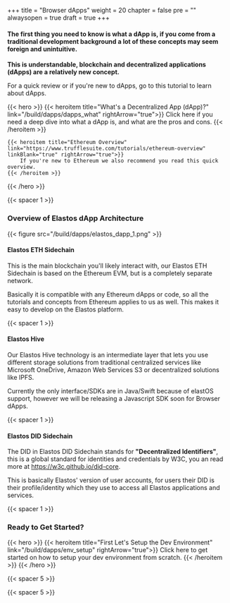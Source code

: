 
+++
title = "Browser dApps"
weight = 20
chapter = false
pre = ""
alwaysopen = true
draft = true
+++

#### **The first thing you need to know is what a dApp is**, if you come from a traditional development background a lot of these concepts may seem foreign and unintuitive.

**This is understandable, blockchain and decentralized applications (dApps) are a relatively new concept.**

For a quick review or if you're new to dApps, go to this tutorial to learn about dApps.

{{< hero >}}
    {{< heroitem title="What's a Decentralized App (dApp)?" link="/build/dapps/dapps_what" rightArrow="true">}}
        Click here if you need a deep dive into what a dApp is, and what are the pros and cons.
    {{< /heroitem >}}

    {{< heroitem title="Ethereum Overview" link="https://www.trufflesuite.com/tutorials/ethereum-overview" linkBlank="true" rightArrow="true">}}
        If you're new to Ethereum we also recommend you read this quick overview.
    {{< /heroitem >}}
{{< /hero >}}

{{< spacer 1 >}}

### Overview of Elastos dApp Architecture

{{< figure src="/build/dapps/elastos_dapp_1.png" >}}

#### Elastos ETH Sidechain

This is the main blockchain you'll likely interact with, our Elastos ETH Sidechain is based on the Ethereum EVM,
but is a completely separate network.

Basically it is compatible with any Ethereum dApps or code, so all the tutorials and concepts from Ethereum applies to us as well.
This makes it easy to develop on the Elastos platform.

{{< spacer 1 >}}

#### Elastos Hive

Our Elastos Hive technology is an intermediate layer that lets you use different storage solutions from traditional
centralized services like Microsoft OneDrive, Amazon Web Services S3 or decentralized solutions like IPFS.

Currently the only interface/SDKs are in Java/Swift because of elastOS support, however we will be releasing a
Javascript SDK soon for Browser dApps.

{{< spacer 1 >}}

#### Elastos DID Sidechain

The DID in Elastos DID Sidechain stands for **"Decentralized Identifiers"**, this is a global standard for identities
and credentials by W3C, you an read more at <a href="https://w3c.github.io/did-core/" target="_blank" onclick="event.stopPropagation();">https://w3c.github.io/did-core</a>.

This is basically Elastos' version of user accounts, for users their DID is their profile/identity which they use to
access all Elastos applications and services.

{{< spacer 1 >}}

### Ready to Get Started?

{{< hero >}}
    {{< heroitem title="First Let's Setup the Dev Environment" link="/build/dapps/env_setup" rightArrow="true">}}
        Click here to get started on how to setup your dev environment from scratch.
    {{< /heroitem >}}
{{< /hero >}}

{{< spacer 5 >}}

 <!--
##### **elastOS** is convenient because it:

- Enforces a set of security principles to **better protect user's data and privacy**

- Promotes using decentralized services over centralized ones

- Offers a standardized plugin architecture and tools to make development easier

##### But it does have its restrictions, namely:

- All external data requests/connections must be whitelisted and approved by users

- All capsules/dApps must be written using the Ionic Framework

- Users need to download the elastOS app first and your dApp exists within another app

##### What if you only want to use some components of Elastos?

#### {{< rawhtml >}}<u>By all means we would love that!</u>{{< /rawhtml >}}

Elastos is non-profit and its ecosystem is an open-source platform developed for the public with a common goal to
create a better digital economy and world.

### Feel free to explore the Elastos ecosystem and figure out what works for you:

{{< spacer 1 >}}

{{< hero >}}
    {{< heroitem title="Elastos Core Services" link="/services/" colspan="6" >}}
     A set of useful decentralized services for dApps, including <b>storage, payment, P2P and identity solutions.</b>
    {{< /heroitem >}}

    {{< heroitem title="Elastos ETH Sidechain" link="https://elaeth.io" linkBlank="true" colspan="6" rightArrow="true">}}
     This Elastos EVM-compatible combines the security of Bitcoin merge-mining with Ethereum's Solidity smart
     contracts. <b>Click here to learn how to connect and use it just as you would with Ethereum.</b>
    {{< /heroitem >}}

    {{< heroitem title="elajs [ALPHA]" link="/discover/tools/elajs" linkBlank="true" colspan="6" >}}
     A pre-built decentralized storage smart contract and Javascript SDK to get started on Elastos.
    {{< /heroitem >}}

 {{< /hero >}}
-->

{{< spacer 5 >}}
